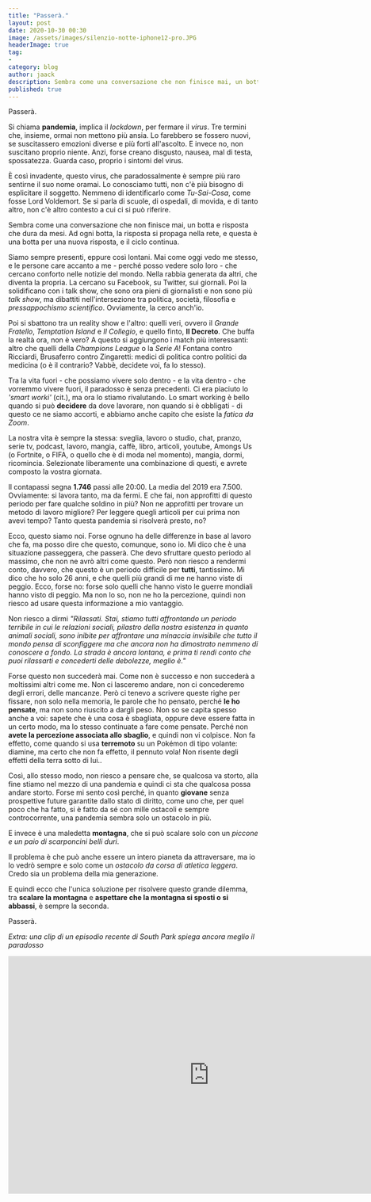 ```yaml
---
title: "Passerà."
layout: post
date: 2020-10-30 00:30
image: /assets/images/silenzio-notte-iphone12-pro.JPG
headerImage: true
tag:
-
category: blog
author: jaack
description: Sembra come una conversazione che non finisce mai, un botta e risposta che dura da mesi.
published: true
---
```


Passerà.

Si chiama **pandemia**, implica il *lockdown*, per fermare il *virus*. Tre termini che, insieme, ormai non mettono più ansia. Lo farebbero se fossero nuovi, se suscitassero emozioni diverse e più forti all'ascolto. E invece no, non suscitano proprio niente. Anzi, forse creano disgusto, nausea, mal di testa, spossatezza. Guarda caso, proprio i sintomi del virus.

È così invadente, questo virus, che paradossalmente è sempre più raro sentirne il suo nome oramai. Lo conosciamo tutti, non c'è più bisogno di esplicitare il soggetto. Nemmeno di identificarlo come *Tu-Sai-Cosa*, come fosse Lord Voldemort. Se si parla di scuole, di ospedali, di movida, e di tanto altro, non c'è altro contesto a cui ci si può riferire.

Sembra come una conversazione che non finisce mai, un botta e risposta che dura da mesi. Ad ogni botta, la risposta si propaga nella rete, e questa è una botta per una nuova risposta, e il ciclo continua.

Siamo sempre presenti, eppure così lontani. Mai come oggi vedo me stesso, e le persone care accanto a me - perché posso vedere solo loro - che cercano conforto nelle notizie del mondo. Nella rabbia generata da altri, che diventa la propria. La cercano su Facebook, su Twitter, sui giornali. Poi la solidificano con i talk show, che sono ora pieni di giornalisti e non sono più *talk show*, ma dibattiti nell'intersezione tra politica, società, filosofia e *pressappochismo scientifico*. Ovviamente, la cerco anch'io.

Poi si sbattono tra un reality show e l'altro: quelli veri, ovvero il *Grande Fratello*, *Temptation Island* e *Il Collegio*, e quello finto, **Il Decreto**. Che buffa la realtà ora, non è vero? A questo si aggiungono i match più interessanti: altro che quelli della *Champions League* o la *Serie A*!  Fontana contro Ricciardi, Brusaferro contro Zingaretti: medici di politica contro politici da medicina (o è il contrario? Vabbè, decidete voi, fa lo stesso).

Tra la vita fuori - che possiamo vivere solo dentro - e la vita dentro - che vorremmo vivere fuori, il paradosso è senza precedenti. Ci era piaciuto lo *'smart worki'* (cit.), ma ora lo stiamo rivalutando. Lo smart working è bello quando si può **decidere** da dove lavorare, non quando si è obbligati - di questo ce ne siamo accorti, e abbiamo anche capito che esiste la *fatica da Zoom*.

La nostra vita è sempre la stessa: sveglia, lavoro o studio, chat, pranzo, serie tv, podcast, lavoro, mangia, caffè, libro, articoli, youtube, Amongs Us (o Fortnite, o FIFA, o quello che è di moda nel momento), mangia, dormi, ricomincia. Selezionate liberamente una combinazione di questi, e avrete composto la vostra giornata.

Il contapassi segna **1.746** passi alle 20:00. La media del 2019 era 7.500. Ovviamente: si lavora tanto, ma da fermi. E che fai, non approfitti di questo periodo per fare qualche soldino in più? Non ne approfitti per trovare un metodo di lavoro migliore? Per leggere quegli articoli per cui prima non avevi tempo? Tanto questa pandemia si risolverà presto, no?

Ecco, questo siamo noi. Forse ognuno ha delle differenze in base al lavoro che fa, ma posso dire che questo, comunque, sono io. Mi dico che è una situazione passeggera, che passerà. Che devo sfruttare questo periodo al massimo, che non ne avrò altri come questo. Però non riesco a rendermi conto, davvero, che questo è un periodo difficile per **tutti**, tantissimo. Mi dico che ho solo 26 anni, e che quelli più grandi di me ne hanno viste di peggio. Ecco, forse no: forse solo quelli che hanno visto le guerre mondiali hanno visto di peggio. Ma non lo so, non ne ho la percezione, quindi non riesco ad usare questa informazione a mio vantaggio.

Non riesco a dirmi *"Rilassati. Stai, stiamo tutti affrontando un periodo terribile in cui le relazioni sociali, pilastro della nostra esistenza in quanto animali sociali, sono inibite per affrontare una minaccia invisibile che tutto il mondo pensa di sconfiggere ma che ancora non ha dimostrato nemmeno di conoscere a fondo. La strada è ancora lontana, e prima ti rendi conto che puoi rilassarti e concederti delle debolezze, meglio è."*

Forse questo non succederà mai. Come non è successo e non succederà a moltissimi altri come me. Non ci lasceremo andare, non ci concederemo degli errori, delle mancanze. Però ci tenevo a scrivere queste righe per fissare, non solo nella memoria, le parole che ho pensato, perché **le ho pensate**, ma non sono riuscito a dargli peso. Non so se capita spesso anche a voi: sapete che è una cosa è sbagliata, oppure deve essere fatta in un certo modo, ma lo stesso continuate a fare come pensate. Perché non **avete la percezione associata allo sbaglio**, e quindi non vi colpisce. Non fa effetto, come quando si usa **terremoto** su un Pokémon di tipo volante: diamine, ma certo che non fa effetto, il pennuto vola! Non risente degli effetti della terra sotto di lui..

Così, allo stesso modo, non riesco a pensare che, se qualcosa va storto, alla fine stiamo nel mezzo di una pandemia e quindi ci sta che qualcosa possa andare storto. Forse mi sento così perché, in quanto **giovane** senza prospettive future garantite dallo stato di diritto, come uno che, per quel poco che ha fatto, si è fatto da sé con mille ostacoli e sempre controcorrente, una pandemia sembra solo un ostacolo in più.

E invece è una maledetta **montagna**, che si può scalare solo con un *piccone e un paio di scarponcini belli duri*.

Il problema è che può anche essere un intero pianeta da attraversare, ma io lo vedrò sempre e solo come un *ostacolo da corsa di atletica leggera*. Credo sia un problema della mia generazione.

E quindi ecco che l'unica soluzione per risolvere questo grande dilemma, tra **scalare la montagna** e **aspettare che la montagna si sposti o si abbassi**, è sempre la seconda.

Passerà.

*Extra: una clip di un episodio recente di South Park spiega ancora meglio il paradosso*

<iframe width="810" height="480" src="https://www.youtube.com/embed/iDk9GYNO6KE" frameborder="0" allow="accelerometer; autoplay; clipboard-write; encrypted-media; gyroscope; picture-in-picture" allowfullscreen></iframe>
